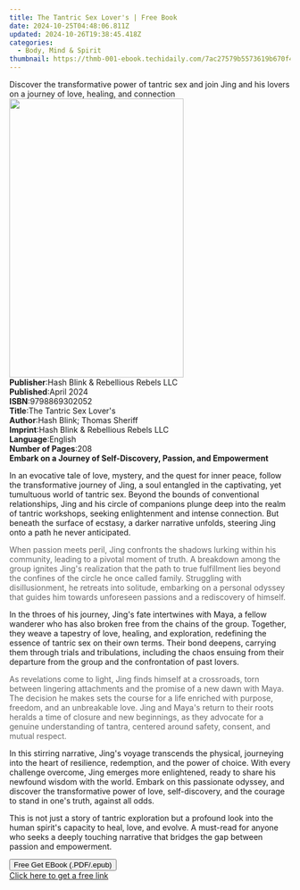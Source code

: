 ```yaml
---
title: The Tantric Sex Lover's | Free Book
date: 2024-10-25T04:48:06.811Z
updated: 2024-10-26T19:38:45.418Z
categories:
  - Body, Mind & Spirit
thumbnail: https://thmb-001-ebook.techidaily.com/7ac27579b5573619b670f408c8d9771d11f944fe1f0342a554c4c53744d6591b.jpg
---
```

<main id="book-container">
  <div class="flex flex-col">
    <div class="book-brief flex-1 py-6 px-4 sm:p-6 md:py-10 md:px-8">
      <!-- brief-->
      <div class="book-brief-main">
        Discover the transformative power of tantric sex and join Jing and his
        lovers on a journey of love, healing, and connection
      </div>
    </div>
    <div
      class="book-meta-info flex-1 grid gap-4 col-start-1 col-end-3 row-start-1 sm:mb-6 sm:grid-cols-4 lg:gap-6 lg:col-start-2 lg:row-end-6 lg:row-span-6 lg:mb-0"
    >
      <div
        class="book-meta-info-left place-content-center mt-4 p-4 text-sm leading-6 col-start-2 col-span-2 dark:text-slate-400"
      >
        <img
          class="w-full h-500 object-cover rounded-lg sm:h-255 sm:col-span-2 lg:col-span-full"
          src="https://img-001-ebook.techidaily.com/fdb2e992b1a48ddd7bdf2c966ece98ab682fb0dd3e008ec1a9a91468ca1425fa.jpg"
          alt=""
          width="312"
          height="500"
        />
      </div>
      <div
        class="book-meta-info-right mt-2 col-start-1 row-start-2 col-span-3 self-center"
      >
        <!-- meta data  -->
        <div class="flex flex-col px-4 md:px-8">
          <div class="flex-1">
            <strong>Publisher</strong>:<span class="px-2"
              >Hash Blink &amp; Rebellious Rebels LLC</span
            >
          </div>
          <div class="flex-1">
            <strong>Published</strong>:<span class="px-2">April 2024</span>
          </div>
          <div class="flex-1">
            <strong>ISBN</strong>:<span class="px-2">9798869302052</span>
          </div>
          <div class="flex-1">
            <strong>Title</strong>:<span class="px-2"
              >The Tantric Sex Lover&#39;s</span
            >
          </div>
          <div class="flex-1">
            <strong>Author</strong>:<span class="px-2"
              >Hash Blink; Thomas Sheriff</span
            >
          </div>
          <div class="flex-1">
            <strong>Imprint</strong>:<span class="px-2"
              >Hash Blink &amp; Rebellious Rebels LLC</span
            >
          </div>
          <div class="flex-1">
            <strong>Language</strong>:<span class="px-2">English</span>
          </div>
          <div class="flex-1">
            <strong>Number of Pages</strong>:<span class="px-2">208</span>
          </div>
        </div>
      </div>
    </div>
    <div class="book-description flex-1 py-6 px-4 sm:p-6 md:py-10 md:px-8">
      <div class="book-description-main">
        <div accordion-content="" id="description">
          <strong
            >Embark on a Journey of Self-Discovery, Passion, and
            Empowerment</strong
          >
          <p>
            In an evocative tale of love, mystery, and the quest for inner
            peace, follow the transformative journey of Jing, a soul entangled
            in the captivating, yet tumultuous world of tantric sex. Beyond the
            bounds of conventional relationships, Jing and his circle of
            companions plunge deep into the realm of tantric workshops, seeking
            enlightenment and intense connection. But beneath the surface of
            ecstasy, a darker narrative unfolds, steering Jing onto a path he
            never anticipated.
          </p>
          <p>
            <span style="color: rgb(102, 102, 102)"
              >When passion meets peril, Jing confronts the shadows lurking
              within his community, leading to a pivotal moment of truth. A
              breakdown among the group ignites Jing's realization that the path
              to true fulfillment lies beyond the confines of the circle he once
              called family. Struggling with disillusionment, he retreats into
              solitude, embarking on a personal odyssey that guides him towards
              unforeseen passions and a rediscovery of himself.</span
            >
          </p>
          <p>
            In the throes of his journey, Jing's fate intertwines with Maya, a
            fellow wanderer who has also broken free from the chains of the
            group. Together, they weave a tapestry of love, healing, and
            exploration, redefining the essence of tantric sex on their own
            terms. Their bond deepens, carrying them through trials and
            tribulations, including the chaos ensuing from their departure from
            the group and the confrontation of past lovers.
          </p>
          <p>
            <span style="color: rgb(102, 102, 102)"
              >As revelations come to light, Jing finds himself at a crossroads,
              torn between lingering attachments and the promise of a new dawn
              with Maya. The decision he makes sets the course for a life
              enriched with purpose, freedom, and an unbreakable love. Jing and
              Maya's return to their roots heralds a time of closure and new
              beginnings, as they advocate for a genuine understanding of
              tantra, centered around safety, consent, and mutual respect.</span
            >
          </p>
          <p>
            In this stirring narrative, Jing's voyage transcends the physical,
            journeying into the heart of resilience, redemption, and the power
            of choice. With every challenge overcome, Jing emerges more
            enlightened, ready to share his newfound wisdom with the
            world.&nbsp;Embark on this passionate odyssey, and discover the
            transformative power of love, self-discovery, and the courage to
            stand in one's truth, against all odds.
          </p>
          <p>
            This is not just a story of tantric exploration but a profound look
            into the human spirit's capacity to heal, love, and evolve. A
            must-read for anyone who seeks a deeply touching narrative that
            bridges the gap between passion and empowerment.
          </p>
        </div>
        <div class="accordion-fader"></div>
      </div>
    </div>
    <div class="book-excerpts flex-1 py-6 px-4 sm:p-6 md:py-10 md:px-8"></div>
    <div
      class="book-about-author flex-1 py-6 px-4 sm:p-6 md:py-10 md:px-8"
    ></div>
    <div class="book-free-get flex-1 py-6 px-4 sm:p-6 md:py-10 md:px-8">
      <button
        id="btn-free-get"
        class="bg-blue-500 hover:bg-blue-700 text-white font-bold py-2 px-4 rounded"
      >
        Free Get EBook (.PDF/.epub)
      </button>
      <div id="countdown-display" class="px-2 text-lg mt-2"></div>
      <a
        id="free-link"
        class="hidden bg-blue-500 hover:bg-blue-700 text-white font-bold py-2 px-4 rounded"
        href="https://www.ebooks.com/en-us/book/211316453/the-tantric-sex-lover-s/hash-blink/"
        target="_blank"
        >Click here to get a free link</a
      >
    </div>
    <script>
      let countdownTime = 0;
      let countdownInterval = null;
      document
        .getElementById('btn-free-get')
        .addEventListener('click', startCountdown);
      function startCountdown() {
        countdownTime = new Date().getTime() + 60000 * 3;
        countdownInterval = setInterval(updateCountdown, 1000);
        document.getElementById('btn-free-get').disabled = true;
        document
          .getElementById('btn-free-get')
          .classList.add('bg-gray-500', 'cursor-not-allowed');
      }
      function updateCountdown() {
        let currentTime = new Date().getTime();
        let timeLeft = countdownTime - currentTime;
        let secondsLeft = Math.floor(timeLeft / 1000);
        document.getElementById('countdown-display').innerHTML =
          `Remaining time: ${secondsLeft} seconds.`;
        if (secondsLeft <= 0) {
          clearInterval(countdownInterval);
          document.getElementById('btn-free-get').classList.add('hidden');
          document.getElementById('free-link').classList.remove('hidden');
          document.getElementById('countdown-display').innerHTML = '';
        }
      }
    </script>
  </div>
</main>

<ins class="adsbygoogle"
      style="display:block"
      data-ad-client="ca-pub-7571918770474297"
      data-ad-slot="8358498916"
      data-ad-format="auto"
      data-full-width-responsive="true"></ins>
    